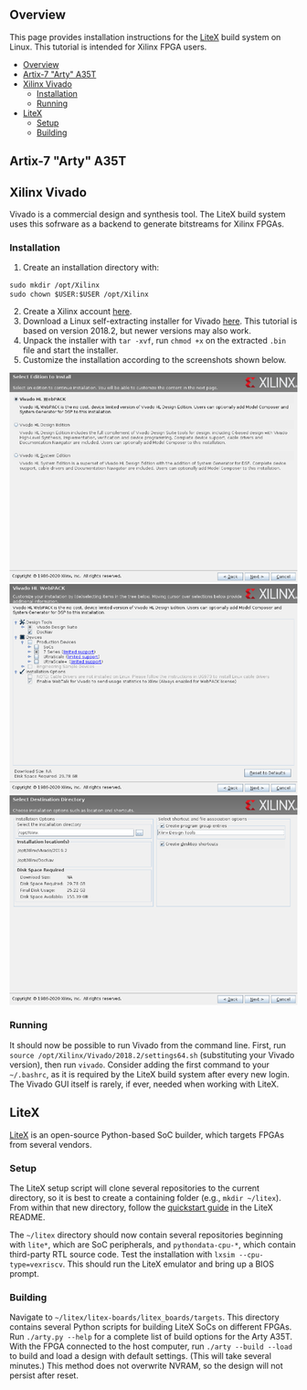 ## Overview
This page provides installation instructions for the [LiteX](https://github.com/enjoy-digital/litex) build system on Linux. This tutorial is intended for Xilinx FPGA users. 

- [Overview](#overview)
- [Artix-7 "Arty" A35T](#artix-7-arty-a35t)
- [Xilinx Vivado](#xilinx-vivado)
  - [Installation](#installation)
  - [Running](#running)
- [LiteX](#litex)
  - [Setup](#setup)
  - [Building](#building)

## Artix-7 "Arty" A35T


## Xilinx Vivado
Vivado is a commercial design and synthesis tool. The LiteX build system uses this sofrware as a backend to generate bitstreams for Xilinx FPGAs.

### Installation
1. Create an installation directory with:
```
sudo mkdir /opt/Xilinx
sudo chown $USER:$USER /opt/Xilinx
```
2. Create a Xilinx account [here](https://www.xilinx.com/registration/create-account.html).
3. Download a Linux self-extracting installer for Vivado [here](https://www.xilinx.com/support/download.html). This tutorial is based on version 2018.2, but newer versions may also work.
4. Unpack the installer with `tar -xvf`, run `chmod +x` on the extracted `.bin` file and start the installer.
5. Customize the installation according to the screenshots shown below.

![Vivado edition](vivado_edition.png)
![Vivado customization](vivado_customization.png)
![Vivado path](vivado_path.png)

### Running
It should now be possible to run Vivado from the command line. First, run `source /opt/Xilinx/Vivado/2018.2/settings64.sh` (substituting your Vivado version), then run `vivado`. Consider adding the first command to your `~/.bashrc`, as it is required by the LiteX build system after every new login. The Vivado GUI itself is rarely, if ever, needed when working with LiteX.
   
## LiteX
[LiteX](https://github.com/enjoy-digital/litex) is an open-source Python-based SoC builder, which targets FPGAs from several vendors. 

### Setup
The LiteX setup script will clone several repositories to the current directory, so it is best to create a containing folder (e.g., `mkdir ~/litex`). From within that new directory, follow the [quickstart guide](https://github.com/enjoy-digital/litex#quick-start-guide) in the LiteX README. 

The `~/litex` directory should now contain several repositories beginning with `lite*`, which are SoC peripherals, and `pythondata-cpu-*`, which contain third-party RTL source code. Test the installation with `lxsim --cpu-type=vexriscv`. This should run the LiteX emulator and bring up a BIOS prompt. 

### Building
Navigate to `~/litex/litex-boards/litex_boards/targets`. This directory contains several Python scripts for building LiteX SoCs on different FPGAs. Run `./arty.py --help` for a complete list of build options for the Arty A35T. With the FPGA connected to the host computer, run `./arty --build --load` to build and load a design with default settings. (This will take several minutes.) This method does not overwrite NVRAM, so the design will not persist after reset.